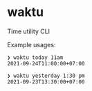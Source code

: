 # waktu
Time utility CLI


Example usages:

```
❯ waktu today 11am
2021-09-24T11:00:00+07:00
```

```
❯ waktu yesterday 1:30 pm
2021-09-23T13:30:00+07:00
```
